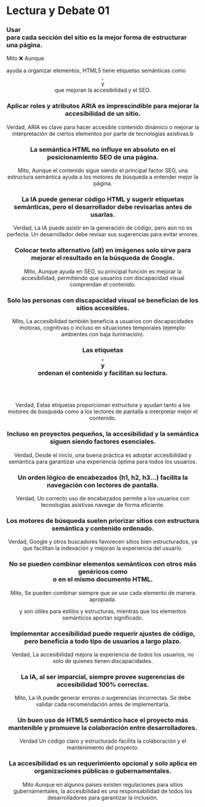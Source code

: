 
# Lectura y Debate 01

### Usar <div> para cada sección del sitio es la mejor forma de estructurar una página.

Mito ❌
Aunque <div> ayuda a organizar elementos, HTML5 tiene etiquetas semánticas como <header>, <nav> y <section> que mejoran la accesibilidad y el SEO.
### Aplicar roles y atributos ARIA es imprescindible para mejorar la accesibilidad de un sitio.

Verdad, ARIA es clave para hacer accesible contenido dinámico o mejorar la interpretación de ciertos elementos por parte de tecnologías asistivas.b

### La semántica HTML no influye en absoluto en el posicionamiento SEO de una página.

Mito, Aunque el contenido sigue siendo el principal factor SEO, una estructura semántica ayuda a los motores de búsqueda a entender mejor la página.
### La IA puede generar código HTML y sugerir etiquetas semánticas, pero el desarrollador debe revisarlas antes de usarlas.
Verdad, La IA puede asistir en la generación de código, pero aún no es perfecta. Un desarrollador debe revisar sus sugerencias para evitar errores.

### Colocar texto alternativo (alt) en imágenes solo sirve para mejorar el resultado en la búsqueda de Google.

Mito, Aunque ayuda en SEO, su principal función es mejorar la accesibilidad, permitiendo que usuarios con discapacidad visual comprendan el contenido.

### Solo las personas con discapacidad visual se benefician de los sitios accesibles.
Mito, La accesibilidad también beneficia a usuarios con discapacidades motoras, cognitivas o incluso en situaciones temporales (ejemplo: ambientes con baja iluminación).

### Las etiquetas <header>, <main> y <footer> ordenan el contenido y facilitan su lectura.

Verdad, Estas etiquetas proporcionan estructura y ayudan tanto a los motores de búsqueda como a los lectores de pantalla a interpretar mejor el contenido.

###  Incluso en proyectos pequeños, la accesibilidad y la semántica siguen siendo factores esenciales.
Verdad, Desde el inicio, una buena práctica es adoptar accesibilidad y semántica para garantizar una experiencia óptima para todos los usuarios.
### Un orden lógico de encabezados (h1, h2, h3…) facilita la navegación con lectores de pantalla.

Verdad, Un correcto uso de encabezados permite a los usuarios con tecnologías asistivas navegar de forma eficiente.
### Los motores de búsqueda suelen priorizar sitios con estructura semántica y contenido ordenado.

Verdad, Google y otros buscadores favorecen sitios bien estructurados, ya que facilitan la indexación y mejoran la experiencia del usuario.

### No se pueden combinar elementos semánticos con otros más genéricos como <div> o <span> en el mismo documento HTML.
Mito, Se pueden combinar siempre que se use cada elemento de manera apropiada. <div> y <span> son útiles para estilos y estructuras, mientras que los elementos semánticos aportan significado.
### Implementar accesibilidad puede requerir ajustes de código, pero beneficia a todo tipo de usuarios a largo plazo.

Verdad, La accesibilidad mejora la experiencia de todos los usuarios, no solo de quienes tienen discapacidades.

### La IA, al ser imparcial, siempre provee sugerencias de accesibilidad 100% correctas.

Mito, La IA puede generar errores o sugerencias incorrectas. Se debe validar cada recomendación antes de implementarla.
### Un buen uso de HTML5 semántico hace el proyecto más mantenible y promueve la colaboración entre desarrolladores.
Verdad Un código claro y estructurado facilita la colaboración y el mantenimiento del proyecto.
### La accesibilidad es un requerimiento opcional y solo aplica en organizaciones públicas o gubernamentales.
Mito Aunque en algunos países existen regulaciones para sitios gubernamentales, la accesibilidad es una responsabilidad de todos los desarrolladores para garantizar la inclusión.
### 
